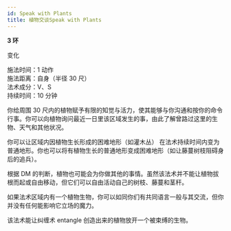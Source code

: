 ```yaml
---
id: Speak with Plants
title: 植物交谈Speak with Plants
---
```


**3 环**

变化

施法时间：1 动作  
施法距离：自身（半径 30 尺）  
法术成分：V、S  
持续时间：10 分钟

你给周围 30 尺内的植物赋予有限的知觉与活力，使其能够与你沟通和按你的命令行事。你可以向植物询问最近一日里该区域发生的事，由此了解曾路过这里的生物、天气和其他状况。

你可以让区域内因植物生长形成的困难地形（如灌木丛）
在法术持续时间内变为普通地形。你也可以将有植物生长的普通地形变成困难地形（如让藤蔓树枝阻碍身后的追兵）。

根据 DM 的判断，植物也可能会为你做其他的事情。虽然该法术并不能让植物拔根而起或自由移动，但它们可以自由活动自己的树枝、藤蔓和茎秆。

如果法术区域内有一个植物生物，你可以如同你们有共同语言一般与其交流，但你并没有任何能影响它立场的魔力。

该法术能让纠缠术
entangle 创造出来的植物放开一个被束缚的生物。
